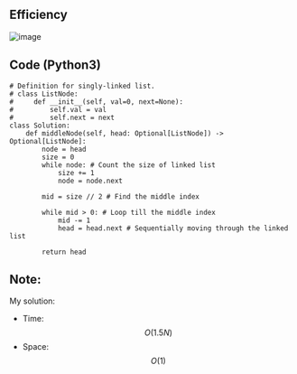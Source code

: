 ## Efficiency
![image](https://github.com/KCP17/Leetcode-solutions/assets/148914885/b0da81e1-1eea-46ab-ace3-3fcf0b648b54)

## Code (Python3)
```python3 []
# Definition for singly-linked list.
# class ListNode:
#     def __init__(self, val=0, next=None):
#         self.val = val
#         self.next = next
class Solution:
    def middleNode(self, head: Optional[ListNode]) -> Optional[ListNode]:
        node = head
        size = 0
        while node: # Count the size of linked list
            size += 1
            node = node.next
        
        mid = size // 2 # Find the middle index
        
        while mid > 0: # Loop till the middle index
            mid -= 1
            head = head.next # Sequentially moving through the linked list
        
        return head
```
## Note:
My solution:
- Time: $$O(1.5N)$$
- Space: $$O(1)$$
